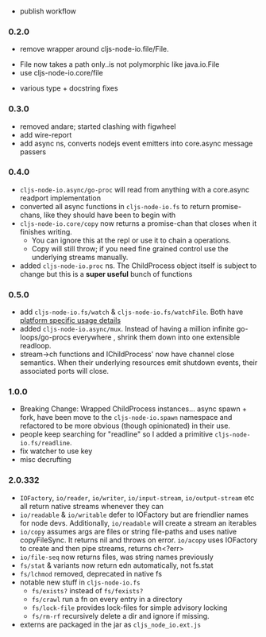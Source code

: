### 

+ publish workflow

### 0.2.0
 + remove wrapper around cljs-node-io.file/File.
  - File now takes a path only..is not polymorphic like java.io.File
  - use cljs-node-io.core/file
 + various type + docstring fixes

### 0.3.0
 + removed andare; started clashing with figwheel
 + add wire-report
 + add async ns, converts nodejs event emitters into core.async message passers

### 0.4.0
 + `cljs-node-io.async/go-proc` will read from anything with a core.async readport implementation
 + converted all async functions in `cljs-node-io.fs` to return promise-chans, like they should have been to begin with
 + `cljs-node-io.core/copy` now returns a promise-chan that closes when it finishes writing.
   - You can ignore this at the repl or use it to chain a operations.
   - Copy will still throw; if you need fine grained control use the underlying streams manually.
 + added `cljs-node-io.proc` ns. The ChildProcess object itself is subject to change but this is a __super useful__ bunch of functions

### 0.5.0
 + add `cljs-node-io.fs/watch` & `cljs-node-io.fs/watchFile`. Both have [platform specific usage details](https://nodejs.org/api/fs.html#fs_caveats)
 + added `cljs-node-io.async/mux`. Instead of having a million infinite go-loops/go-procs everywhere , shrink them down into one extensible readloop.
 + stream->ch functions and IChildProcess' now have channel close semantics. When their underlying resources emit shutdown events, their associated ports will close.

### 1.0.0
 + Breaking Change: Wrapped ChildProcess instances... async spawn + fork, have been move to the `cljs-node-io.spawn` namespace and refactored to be more obvious (though opinionated) in their use.
 + people keep searching for "readline" so I added a primitive `cljs-node-io.fs/readline`.
 + fix watcher to use key
 + misc decrufting

### 2.0.332
+ `IOFactory`, `io/reader`, `io/writer`, `io/input-stream`, `io/output-stream` etc all return native streams whenever they can
+ `io/readable` & `io/writable` defer to IOFactory but are friendlier names for node devs. Additionally, `io/readable` will create a stream an iterables
+ `io/copy` assumes args are files or string file-paths and uses native copyFileSync. It returns nil and throws on error. `io/acopy` uses IOFactory to create and then pipe streams, returns ch<?err>
+ `io/file-seq` now returns files, was string names previously
+ `fs/stat` & variants now return edn automatically, not fs.stat
+ `fs/lchmod` removed, deprecated in native fs
+ notable new stuff in `cljs-node-io.fs`
  - `fs/exists?` instead of `fs/fexists?`
  - `fs/crawl` run a fn on every entry in a directory
  - `fs/lock-file` provides lock-files for simple advisory locking
  - `fs/rm-rf` recursively delete a dir and ignore if missing.
+ externs are packaged in the jar as `cljs_node_io.ext.js`
